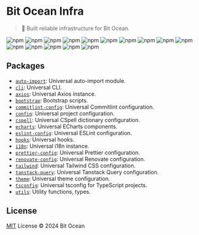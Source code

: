 # Bit Ocean Infra

> 🚀 Built reliable infrastructure for Bit Ocean.

![npm](https://img.shields.io/npm/v/@bit-ocean/auto-import?logo=typescript&label=auto-import)
![npm](https://img.shields.io/npm/v/@bit-ocean/axios?logo=axios&label=axios)
![npm](https://img.shields.io/npm/v/@bit-ocean/cli?logo=gnubash&label=cli)
![npm](https://img.shields.io/npm/v/@bit-ocean/commitlint-config?logo=commitlint&label=commitlint-config)
![npm](https://img.shields.io/npm/v/@bit-ocean/config?logo=prettier&label=config)
![npm](https://img.shields.io/npm/v/@bit-ocean/cspell?logo=npm&label=cspell)
![npm](https://img.shields.io/npm/v/@bit-ocean/echarts?logo=typescript&label=echarts)
![npm](https://img.shields.io/npm/v/@bit-ocean/eslint-config?logo=eslint&label=eslint-config)
![npm](https://img.shields.io/npm/v/@bit-ocean/prettier-config?logo=prettier&label=prettier-config)
![npm](https://img.shields.io/npm/v/@bit-ocean/renovate-config?logo=renovatebot&label=renovate-config)
![npm](https://img.shields.io/npm/v/@bit-ocean/tailwind?logo=tailwindcss&label=tailwind)
![npm](https://img.shields.io/npm/v/@bit-ocean/tanstack-query?logo=typescript&label=tanstack-query)
![npm](https://img.shields.io/npm/v/@bit-ocean/theme?logo=typescript&label=theme)
![npm](https://img.shields.io/npm/v/@bit-ocean/tsconfig?logo=typescript&label=tsconfig)
![npm](https://img.shields.io/npm/v/@bit-ocean/utils?logo=typescript&label=utils)

## Packages

- [`auto-import`](/packages/auto-import/README.md): Universal auto-import module.
- [`cli`](/packages/cli/README.md): Universal CLI.
- [`axios`](/packages/axios/README.md): Universal Axios instance.
- [`bootstrap`](/packages/bootstrap/README.md): Bootstrap scripts.
- [`commitlint-config`](/packages/commitlint-config/README.md): Universal Commitlint configuration.
- [`config`](/packages/config/README.md): Universal project configuration.
- [`cspell`](/packages/cspell/README.md): Universal CSpell dictionary configuration.
- [`echarts`](/packages/echarts/README.md): Universal ECharts components.
- [`eslint-config`](/packages/eslint-config/README.md): Universal ESLint configuration.
- [`hooks`](/packages/hooks/README.md): Universal hooks.
- [`i18n`](/packages/i18n/README.md): Universal i18n instance.
- [`prettier-config`](/packages/prettier-config/README.md): Universal Prettier configuration.
- [`renovate-config`](/packages/renovate-config/README.md): Universal Renovate configuration.
- [`tailwind`](/packages/tailwind/README.md): Universal Tailwind CSS configuration.
- [`tanstack-query`](/packages/tanstack-query/README.md): Universal Tanstack Query configuration.
- [`theme`](/packages/theme/README.md): Universal theme configuration.
- [`tsconfig`](/packages/tsconfig/README.md): Universal tsconfig for TypeScript projects.
- [`utils`](/packages/utils/README.md): Utility functions, types.

## License

[MIT](/LICENSE) License &copy; 2024 Bit Ocean
